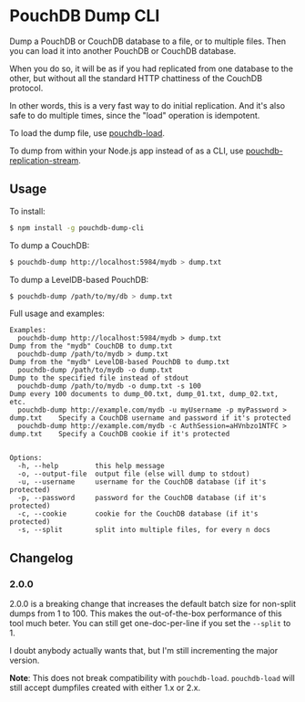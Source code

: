 PouchDB Dump CLI
=======

Dump a PouchDB or CouchDB database to a file, or to multiple files. Then you can load it into another PouchDB or CouchDB database.

When you do so, it will be as if you had replicated from one database to the other, but without all the standard HTTP chattiness of the CouchDB protocol.

In other words, this is a very fast way to do initial replication. And it's also safe to do multiple times, since the "load" operation is idempotent.

To load the dump file, use [pouchdb-load](https://github.com/nolanlawson/pouchdb-load).

To dump from within your Node.js app instead of as a CLI, use [pouchdb-replication-stream](https://github.com/nolanlawson/pouchdb-replication-stream).

Usage
--------

To install:

```bash
$ npm install -g pouchdb-dump-cli
```

To dump a CouchDB:

```bash
$ pouchdb-dump http://localhost:5984/mydb > dump.txt
```

To dump a LevelDB-based PouchDB:

```bash
$ pouchdb-dump /path/to/my/db > dump.txt
```

Full usage and examples:

```
Examples:
  pouchdb-dump http://localhost:5984/mydb > dump.txt                             Dump from the "mydb" CouchDB to dump.txt
  pouchdb-dump /path/to/mydb > dump.txt                                          Dump from the "mydb" LevelDB-based PouchDB to dump.txt
  pouchdb-dump /path/to/mydb -o dump.txt                                         Dump to the specified file instead of stdout
  pouchdb-dump /path/to/mydb -o dump.txt -s 100                                  Dump every 100 documents to dump_00.txt, dump_01.txt, dump_02.txt, etc.
  pouchdb-dump http://example.com/mydb -u myUsername -p myPassword > dump.txt    Specify a CouchDB username and password if it's protected
  pouchdb-dump http://example.com/mydb -c AuthSession=aHVnbzo1NTFC > dump.txt    Specify a CouchDB cookie if it's protected


Options:
  -h, --help         this help message                                    
  -o, --output-file  output file (else will dump to stdout)               
  -u, --username     username for the CouchDB database (if it's protected)
  -p, --password     password for the CouchDB database (if it's protected)
  -c, --cookie       cookie for the CouchDB database (if it's protected)
  -s, --split        split into multiple files, for every n docs 
```

Changelog
-----

### 2.0.0

2.0.0 is a breaking change that increases the default batch size for non-split dumps from 1 to 100. This makes the out-of-the-box performance of this tool much beter. You can still get one-doc-per-line if you set the `--split` to 1.

I doubt anybody actually wants that, but I'm still incrementing the major version.

**Note**: This does not break compatibility with `pouchdb-load`. `pouchdb-load` will still accept dumpfiles created with either 1.x or 2.x.
